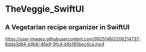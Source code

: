 # TheVeggie_SwiftUI
## A Vegetarian recipe organizer in SwiftUI

https://user-images.githubusercontent.com/99251460/206214737-8dda3d84-b9b8-46e9-9fc4-b9cf85bec4ca.mp4

